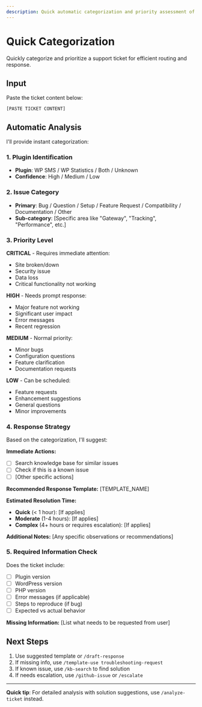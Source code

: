 ```yaml
---
description: Quick automatic categorization and priority assessment of a ticket
---
```


# Quick Categorization

Quickly categorize and prioritize a support ticket for efficient routing and response.

## Input

Paste the ticket content below:

```
[PASTE TICKET CONTENT]
```

## Automatic Analysis

I'll provide instant categorization:

### 1. Plugin Identification
- **Plugin**: WP SMS / WP Statistics / Both / Unknown
- **Confidence**: High / Medium / Low

### 2. Issue Category
- **Primary**: Bug / Question / Setup / Feature Request / Compatibility / Documentation / Other
- **Sub-category**: [Specific area like "Gateway", "Tracking", "Performance", etc.]

### 3. Priority Level

**CRITICAL** - Requires immediate attention:
- Site broken/down
- Security issue
- Data loss
- Critical functionality not working

**HIGH** - Needs prompt response:
- Major feature not working
- Significant user impact
- Error messages
- Recent regression

**MEDIUM** - Normal priority:
- Minor bugs
- Configuration questions
- Feature clarification
- Documentation requests

**LOW** - Can be scheduled:
- Feature requests
- Enhancement suggestions
- General questions
- Minor improvements

### 4. Response Strategy

Based on the categorization, I'll suggest:

**Immediate Actions:**
- [ ] Search knowledge base for similar issues
- [ ] Check if this is a known issue
- [ ] [Other specific actions]

**Recommended Response Template:**
[TEMPLATE_NAME]

**Estimated Resolution Time:**
- **Quick** (< 1 hour): [If applies]
- **Moderate** (1-4 hours): [If applies]
- **Complex** (4+ hours or requires escalation): [If applies]

**Additional Notes:**
[Any specific observations or recommendations]

### 5. Required Information Check

Does the ticket include:
- [ ] Plugin version
- [ ] WordPress version
- [ ] PHP version
- [ ] Error messages (if applicable)
- [ ] Steps to reproduce (if bug)
- [ ] Expected vs actual behavior

**Missing Information:**
[List what needs to be requested from user]

## Next Steps

1. Use suggested template or `/draft-response`
2. If missing info, use `/template-use troubleshooting-request`
3. If known issue, use `/kb-search` to find solution
4. If needs escalation, use `/github-issue` or `/escalate`

---

**Quick tip**: For detailed analysis with solution suggestions, use `/analyze-ticket` instead.
